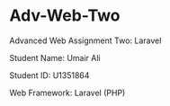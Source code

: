 # Adv-Web-Two
Advanced Web Assignment Two: Laravel


Student Name: Umair Ali

Student ID: U1351864

Web Framework: Laravel (PHP)
